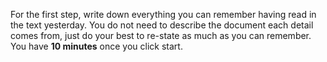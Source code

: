 
For the first step, write down everything you can remember having read in the text yesterday. You do not need to describe the document each detail comes from, just do your best to re-state as much as you can remember. You have **10 minutes** once you click start. 
